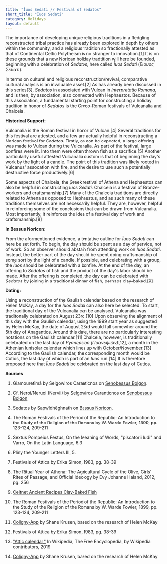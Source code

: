 ```yaml
---
title: "Īuos Sedati // Festival of Sedatos"
short_title: "Īuos Sedati"
category: Holidays
layout: default
---
```


The importance of developing unique religious traditions in a fledgling reconstructed tribal practice has already been explored in depth by others within the community, and a religious tradition so fractionally attested as that of Continental Celtic Polytheism is no stranger to innovation.\[1] It is on these grounds that a new Norican holiday tradtition will here be founded, beginning with a celebration of *Sedatos*, here called *Īuos Sedati* (*Ειουος Σεδατι*). 

In terms on cultural and religious reconstruction/revival, comparative cultural analysis is an invaluable asset.\[2] As has already been discussed in this series\[3], *Sedatos* in associated with Vulcan in *interpretatio Romana*, and is then, by association, also connected with Hephaestos. Because of this association, a fundamental starting point for constructing a holiday tradition in honor of *Sedatos* is the Greco-Roman festivals of Vulcanalia and Chalceia. 

**Historical Support:**

Vulcanalia is the Roman festival in honor of Vulcan.\[4] Several traditions for this festival are attested, and a few are actually helpful in reconstructing a Norican festival for *Sedatos*. Firstly, as can be expected, a large offering was made to Vulcan during the Vulcanalia. As part of the festival, large bonfires were lit. Into them were often thrown fish as a sacrifice.\[5] Another particularly useful attested Vulcanalia custom is that of beginning the day's work by the light of a candle. The point of this tradition was likely rooted in Vulcanus' assocation with fire, and the desire to use such a potentially destructive force productively.\[6] 

Some aspects of Chalceia, the Greek festival of Athena and Hephaestos can also be helpful in constructing *Īuos Sedati*. Chalceia is a festival of Bronze-workers and craftsmanship.\[7] Many of the Chalceia traditions are directly related to Athena as opposed to Hephaestus, and as such many of these traditions themselves are not necessarily helpful. They are, however, helpful in reinforcing some of the conclusions that can be drawn from Vulcanalia. Most importantly, it reinforces the idea of a festival day of work and craftsmanship.\[8]

**In Bessus Noricon:**

From the aformentioned evidence, a tentative outline for *Īuos Sedati* can here be set forth. To begin, the day should be spent as a day of service, not of work. So an observer should abstain from attending work on *Îuos Sedati*. Instead, the better part of the day should be spent doing craftsmanship of some sort by the light of a candle. If possible, and celebrating with a group, the *Īuos* should be celebrated with a bonfire. At the end of the day, an offering to *Sedatos* of fish and the product of the day's labor should be made. After the offering is completed, the day can be celebrated with *Sedatos* by joining in a traditional dinner of fish, perhaps clay-baked.\[9]

**Dating:**

Using a reconstruction of the Gaulish calendar based on the research of Helen McKay, a day for the *Īuos Sedati* can also here be selected. To start, the traditional day of the Vulcanalia can be analysed. Vulcanalia was traditonally celebrated on August 23rd.\[10] Upon observing the alignment of this day with the Gaulish calendar, using the 1999 start year as suggested by Helen McKay, the date of August 23rd would fall somewher around the 5th day of Anagantios. Around this date, there are no particularly interesting notations on the Gaulish calendar.\[11] Chalceia, however, is traditionally celebrated on the last day of *Pyanepsion (Πυανεψιών)*\[12], a month in the Athenian lunisolar calendar which lines up with October/November.\[13] According to the Gaulish calendar, the corresponding month would be Cutios, the last day of which is part of an *Īuos* run.\[14] It is therefore proposed here that *Īuos Sedati* be celebrated on the last day of Cutios.

**Sources**

1. Giamouretîmâ by Selgowiros Caranticnos on [Senobessus Bolgon](https://senobessusbolgon.wordpress.com/giamouretima-winter-releasing/).

2. Cf. Neroi/Neruoi (Nervii) by Selgowiros Caranticnos on [Senobessus Bolgon](https://senobessusbolgon.wordpress.com/neroi-neruoi-nervii/)

3. Sedatos by Sapwîdhêghnath on [Bessus Noricon](https://www.bescothnorichach.com/).

4. The Roman Festivals of the Period of the Republic: An Introduction to the Study of the Religion of the Romans by W. Warde Fowler, 1899, pp. 123-124, 209-211

5. Sextus Pompeius Festus, On the Meaning of Words, "piscatorii ludi" and Varro, On the Latin Language, 6.3

6. Pliny the Younger Letters III, 5.

7. Festivals of Attica by Erika Simon, 1983, pg. 38-39

8. The Ritual Year of Athena: The Agricultural Cycle of the Olive, Girls’ Rites of Passage, and Official Ideology by Evy Johanne Haland, 2012, pg. 256

9. [Celtnet Ancient Recipes Clay-Baked Fish](https://web.archive.org/web/20130426035314/http://www.celtnet.org.uk/recipes/ancient/fetch-recipe.php?rid=ancient-clay-baked-fish)

10. The Roman Festivals of the Period of the Republic: An Introduction to the Study of the Religion of the Romans by W. Warde Fowler, 1899, pp. 123-124, 209-211

11. [Coligny-App](https://www.coligny-app.com/) by Shane Krusen, based on the research of Helen McKay

12. Festivals of Attica by Erika Simon, 1983, pg. 38-39

13. ["Attic calendar,"](https://en.wikipedia.org/w/index.php?title=Attic_calendar&oldid=888405569) In Wikipedia, The Free Encyclopedia, by Wikipedia contributors, 2019

14. [Coligny-App](https://www.coligny-app.com/) by Shane Krusen, based on the research of Helen McKay
